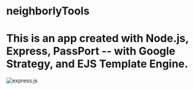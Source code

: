 # neighborlyTools
<h1>This is an app created with Node.js, Express, PassPort -- with Google Strategy, and EJS Template Engine.</h1>
<img src="https://javabeat.net/wp-content/uploads/2015/09/expressjs.jpg" alt="express.js">
